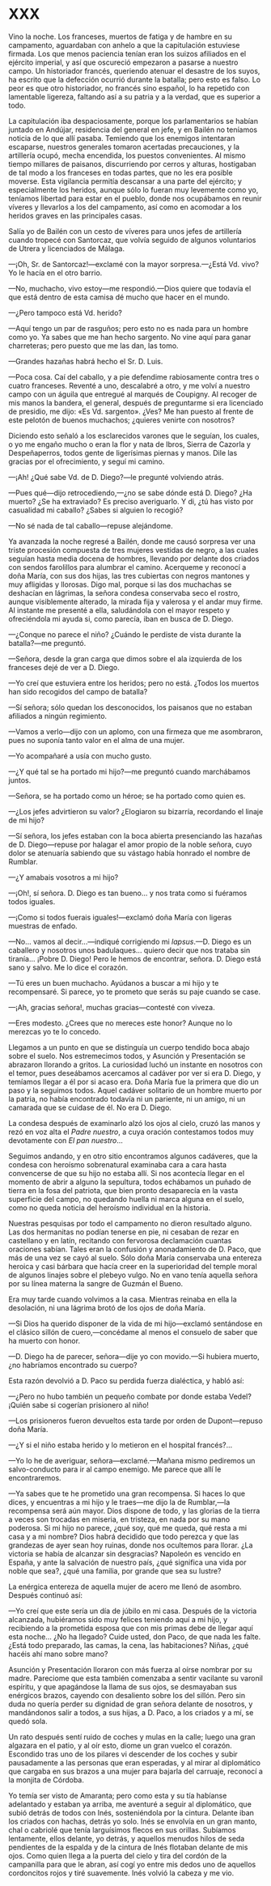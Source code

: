 # XXX

Vino la noche. Los franceses, muertos de fatiga y de hambre en su campamento,
aguardaban con anhelo a que la capitulación estuviese firmada. Los que menos
paciencia tenían eran los suizos afiliados en el ejército imperial, y así que
oscureció empezaron a pasarse a nuestro campo. Un historiador francés,
queriendo atenuar el desastre de los suyos, ha escrito que la defección ocurrió
durante la batalla; pero esto es falso. Lo peor es que otro historiador, no
francés sino español, lo ha repetido con lamentable ligereza, faltando así a su
patria y a la verdad, que es superior a todo.

La capitulación iba despaciosamente, porque los parlamentarios se habían
juntado en Andújar, residencia del general en jefe, y en Bailén no teníamos
noticia de lo que allí pasaba. Temiendo que los enemigos intentaran escaparse,
nuestros generales tomaron acertadas precauciones, y la artillería ocupó, mecha
encendida, los puestos convenientes. Al mismo tiempo millares de paisanos,
discurriendo por cerros y alturas, hostigaban de tal modo a los franceses en
todas partes, que no les era posible moverse. Esta vigilancia permitía
descansar a una parte del ejército; y especialmente los heridos, aunque sólo lo
fueran muy levemente como yo, teníamos libertad para estar en el pueblo, donde
nos ocupábamos en reunir víveres y llevarlos a los del campamento, así como en
acomodar a los heridos graves en las principales casas.

Salía yo de Bailén con un cesto de víveres para unos jefes de artillería cuando
tropecé con Santorcaz, que volvía seguido de algunos voluntarios de Utrera
y licenciados de Málaga.

—¡Oh, Sr. de Santorcaz!—exclamé con la mayor sorpresa.—¿Está Vd. vivo? Yo le
hacía en el otro barrio.

—No, muchacho, vivo estoy—me respondió.—Dios quiere que todavía el que está
dentro de esta camisa dé mucho que hacer en el mundo.

—¿Pero tampoco está Vd. herido?

—Aquí tengo un par de rasguños; pero esto no es nada para un hombre como yo. Ya
sabes que me han hecho sargento. No vine aquí para ganar charreteras; pero
puesto que me las dan, las tomo.

—Grandes hazañas habrá hecho el Sr. D. Luis.

—Poca cosa. Caí del caballo, y a pie defendime rabiosamente contra tres
o cuatro franceses. Reventé a uno, descalabré a otro, y me volví a nuestro
campo con un águila que entregué al marqués de Coupigny. Al recoger de mis
manos la bandera, el general, después de preguntarme si era licenciado de
presidio, me dijo: «Es Vd. sargento». ¿Ves? Me han puesto al frente de este
pelotón de buenos muchachos; ¿quieres venirte con nosotros?

Diciendo esto señaló a los esclarecidos varones que le seguían, los cuales,
o yo me engaño mucho o eran la flor y nata de Ibros, Sierra de Cazorla
y Despeñaperros, todos gente de ligerísimas piernas y manos. Dile las gracias
por el ofrecimiento, y seguí mi camino.

—¡Ah! ¿Qué sabe Vd. de D. Diego?—le pregunté volviendo atrás.

—Pues qué—dijo retrocediendo,—¿no se sabe dónde está D. Diego? ¿Ha muerto? ¿Se
ha extraviado? Es preciso averiguarlo. Y di, ¿tú has visto por casualidad mi
caballo? ¿Sabes si alguien lo recogió?

—No sé nada de tal caballo—repuse alejándome.

Ya avanzada la noche regresé a Bailén, donde me causó sorpresa ver una triste
procesión compuesta de tres mujeres vestidas de negro, a las cuales seguían
hasta media docena de hombres, llevando por delante dos criados con sendos
farolillos para alumbrar el camino. Acerqueme y reconocí a doña María, con sus
dos hijas, las tres cubiertas con negros mantones y muy afligidas y llorosas.
Digo mal, porque si las dos muchachas se deshacían en lágrimas, la señora
condesa conservaba seco el rostro, aunque visiblemente alterado, la mirada fija
y valerosa y el andar muy firme. Al instante me presenté a ella, saludándola
con el mayor respeto y ofreciéndola mi ayuda si, como parecía, iban en busca de
D. Diego.

—¿Conque no parece el niño? ¿Cuándo le perdiste de vista durante la batalla?—me
preguntó.

—Señora, desde la gran carga que dimos sobre el ala izquierda de los franceses
dejé de ver a D. Diego.

—Yo creí que estuviera entre los heridos; pero no está. ¿Todos los muertos han
sido recogidos del campo de batalla?

—Sí señora; sólo quedan los desconocidos, los paisanos que no estaban afiliados
a ningún regimiento.

—Vamos a verlo—dijo con un aplomo, con una firmeza que me asombraron, pues no
suponía tanto valor en el alma de una mujer.

—Yo acompañaré a usía con mucho gusto.

—¿Y qué tal se ha portado mi hijo?—me preguntó cuando marchábamos juntos.

—Señora, se ha portado como un héroe; se ha portado como quien es.

—¿Los jefes advirtieron su valor? ¿Elogiaron su bizarría, recordando el linaje
de mi hijo?

—Sí señora, los jefes estaban con la boca abierta presenciando las hazañas de
D. Diego—repuse por halagar el amor propio de la noble señora, cuyo dolor se
atenuaría sabiendo que su vástago había honrado el nombre de Rumblar.

—¿Y amabais vosotros a mi hijo?

—¡Oh!, sí señora. D. Diego es tan bueno... y nos trata como si fuéramos todos
iguales.

—¡Como si todos fuerais iguales!—exclamó doña María con ligeras muestras de
enfado.

—No... vamos al decir...—indiqué corrigiendo mi *lapsus*.—D. Diego es un
caballero y nosotros unos badulaques... quiero decir que nos trataba sin
tiranía... ¡Pobre D. Diego! Pero le hemos de encontrar, señora. D. Diego está
sano y salvo. Me lo dice el corazón.

—Tú eres un buen muchacho. Ayúdanos a buscar a mi hijo y te recompensaré. Si
parece, yo te prometo que serás su paje cuando se case.

—¡Ah, gracias señora!, muchas gracias—contesté con viveza.

—Eres modesto. ¿Crees que no mereces este honor? Aunque no lo merezcas yo te lo
concedo.

Llegamos a un punto en que se distinguía un cuerpo tendido boca abajo sobre el
suelo. Nos estremecimos todos, y Asunción y Presentación se abrazaron llorando
a gritos. La curiosidad luchó un instante en nosotros con el temor, pues
deseábamos acercamos al cadáver por ver si era D. Diego, y temíamos llegar a él
por si acaso era. Doña María fue la primera que dio un paso y la seguimos
todos. Aquel cadáver solitario de un hombre muerto por la patria, no había
encontrado todavía ni un pariente, ni un amigo, ni un camarada que se cuidase
de él. No era D. Diego.

La condesa después de examinarlo alzó los ojos al cielo, cruzó las manos y rezó
en voz alta el *Padre nuestro*, a cuya oración contestamos todos muy devotamente
con *El pan nuestro*...

Seguimos andando, y en otro sitio encontramos algunos cadáveres, que la condesa
con heroísmo sobrenatural examinaba cara a cara hasta convencerse de que su
hijo no estaba allí. Si nos acontecía llegar en el momento de abrir a alguno la
sepultura, todos echábamos un puñado de tierra en la fosa del patriota, que
bien pronto desaparecía en la vasta superficie del campo, no quedando huella ni
marca alguna en el suelo, como no queda noticia del heroísmo individual en la
historia.

Nuestras pesquisas por todo el campamento no dieron resultado alguno. Las dos
hermanitas no podían tenerse en pie, ni cesaban de rezar en castellano y en
latín, recitando con fervorosa declamación cuantas oraciones sabían. Tales eran
la confusión y anonadamiento de D. Paco, que más de una vez se cayó al suelo.
Sólo doña María conservaba una entereza heroica y casi bárbara que hacía creer
en la superioridad del temple moral de algunos linajes sobre el plebeyo vulgo.
No en vano tenía aquella señora por su línea materna la sangre de Guzmán el
Bueno.

Era muy tarde cuando volvimos a la casa. Mientras reinaba en ella la
desolación, ni una lágrima brotó de los ojos de doña María.

—Si Dios ha querido disponer de la vida de mi hijo—exclamó sentándose en el
clásico sillón de cuero,—concédame al menos el consuelo de saber que ha muerto
con honor.

—D. Diego ha de parecer, señora—dije yo con movido.—Si hubiera muerto, ¿no
habríamos encontrado su cuerpo?

Esta razón devolvió a D. Paco su perdida fuerza dialéctica, y habló así:

—¿Pero no hubo también un pequeño combate por donde estaba Vedel? ¡Quién sabe
si cogerían prisionero al niño!

—Los prisioneros fueron devueltos esta tarde por orden de Dupont—repuso doña
María.

—¿Y si el niño estaba herido y lo metieron en el hospital francés?...

—Yo lo he de averiguar, señora—exclamé.—Mañana mismo pediremos un
salvo-conducto para ir al campo enemigo. Me parece que allí le encontraremos.

—Ya sabes que te he prometido una gran recompensa. Si haces lo que dices,
y encuentras a mi hijo y le traes—me dijo la de Rumblar,—la recompensa será
aún mayor. Dios dispone de todo, y las glorias de la tierra a veces son
trocadas en miseria, en tristeza, en nada por su mano poderosa. Si mi hijo no
parece, ¿qué soy, qué me queda, qué resta a mi casa y a mi nombre? Dios habrá
decidido que todo perezca y que las grandezas de ayer sean hoy ruinas, donde
nos ocultemos para llorar. ¿La victoria se había de alcanzar sin desgracias?
Napoleón es vencido en España, y ante la salvación de nuestro país, ¿qué
significa una vida por noble que sea?, ¿qué una familia, por grande que sea su
lustre?

La enérgica entereza de aquella mujer de acero me llenó de asombro. Después
continuó así:

—Yo creí que este sería un día de júbilo en mi casa. Después de la victoria
alcanzada, hubiéramos sido muy felices teniendo aquí a mi hijo, y recibiendo
a la prometida esposa que con mis primas debe de llegar aquí esta noche... ¿No
ha llegado? Cuide usted, don Paco, de que nada les falte. ¿Está todo preparado,
las camas, la cena, las habitaciones? Niñas, ¿qué hacéis ahí mano sobre mano?

Asunción y Presentación lloraron con más fuerza al oírse nombrar por su madre.
Pareciome que esta también comenzaba a sentir vacilante su varonil espíritu,
y que apagándose la llama de sus ojos, se desmayaban sus enérgicos brazos,
cayendo con desaliento sobre los del sillón. Pero sin duda no quería perder su
dignidad de gran señora delante de nosotros, y mandándonos salir a todos, a sus
hijas, a D. Paco, a los criados y a mí, se quedó sola.

Un rato después sentí ruido de coches y mulas en la calle; luego una gran
algazara en el patio, y al oír esto, diome un gran vuelco el corazón. Escondido
tras uno de los pilares vi descender de los coches y subir pausadamente a las
personas que eran esperadas, y al mirar al diplomático que cargaba en sus
brazos a una mujer para bajarla del carruaje, reconocí a la monjita de Córdoba.

Yo temía ser visto de Amaranta; pero como esta y su tía habíanse adelantado
y estaban ya arriba, me aventuré a seguir al diplomático, que subió detrás de
todos con Inés, sosteniéndola por la cintura. Delante iban los criados con
hachas, detrás yo solo. Inés se envolvía en un gran manto, chal o cabriolé que
tenía larguísimos flecos en sus orillas. Subíamos lentamente, ellos delante, yo
detrás, y aquellos menudos hilos de seda pendientes de la espalda y de la
cintura de Inés flotaban delante de mis ojos. Como quien llega a la puerta del
cielo y tira del cordón de la campanilla para que le abran, así cogí yo entre
mis dedos uno de aquellos cordoncitos rojos y tiré suavemente. Inés volvió la
cabeza y me vio.
